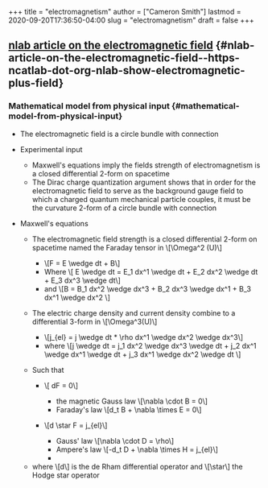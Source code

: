 +++
title = "electromagnetism"
author = ["Cameron Smith"]
lastmod = 2020-09-20T17:36:50-04:00
slug = "electromagnetism"
draft = false
+++

## [nlab article on the electromagnetic field](<https://ncatlab.org/nlab/show/electromagnetic+field>) {#nlab-article-on-the-electromagnetic-field--https-ncatlab-dot-org-nlab-show-electromagnetic-plus-field}


### Mathematical model from physical input {#mathematical-model-from-physical-input}

<!--list-separator-->

-  The electromagnetic field is a circle bundle with connection

<!--list-separator-->

-  Experimental input

    <!--list-separator-->

    -  Maxwell's equations imply the fields strength of electromagnetism is a closed differential 2-form on spacetime

    <!--list-separator-->

    -  The <span class="underline"><span class="underline">Dirac charge quantization argument</span></span> shows that in order for the electromagnetic field to serve as the background gauge field to which a charged quantum mechanical particle couples, it must be the curvature 2-form of a circle bundle with connection

<!--list-separator-->

-  Maxwell's equations

    <!--list-separator-->

    -  The electromagnetic field strength is a closed differential 2-form on spacetime named the Faraday tensor in \\[\Omega^2 (U)\\]

        <!--list-separator-->

        -  \\[F = E \wedge dt + B\\]

        <!--list-separator-->

        -  Where \\[ E \wedge dt = E\_1 dx^1 \wedge dt + E\_2 dx^2 \wedge dt + E\_3 dx^3 \wedge dt\\]

        <!--list-separator-->

        -  and \\[B = B\_1 dx^2 \wedge dx^3 + B\_2 dx^3 \wedge dx^1 + B\_3 dx^1 \wedge dx^2 \\]

    <!--list-separator-->

    -  The electric charge density and current density combine to a differential 3-form in \\[\Omega^3(U)\\]

        <!--list-separator-->

        -  \\[j\_{el} = j \wedge dt \* \rho dx^1 \wedge dx^2 \wedge dx^3\\]

        <!--list-separator-->

        -  where \\[j \wedge dt = j\_1 dx^2 \wedge dx^3 \wedge dt + j\_2 dx^1 \wedge dx^1 \wedge dt + j\_3 dx^1 \wedge dx^2 \wedge dt \\]

    <!--list-separator-->

    -  Such that

        <!--list-separator-->

        -  \\[ dF = 0\\]

            <!--list-separator-->

            -  the magnetic Gauss law \\[\nabla \cdot B = 0\\]

            <!--list-separator-->

            -  Faraday's law \\[d\_t B + \nabla \times E = 0\\]

        <!--list-separator-->

        -  \\[d \star F = j\_{el}\\]

            <!--list-separator-->

            -  Gauss' law \\[\nabla \cdot D = \rho\\]

            <!--list-separator-->

            -  Ampere's law \\[-d\_t D + \nabla \times H = j\_{el}\\]

            <!--list-separator-->

            -

    <!--list-separator-->

    -  where \\[d\\] is the de Rham differential operator and \\[\star\\] the Hodge star operator
